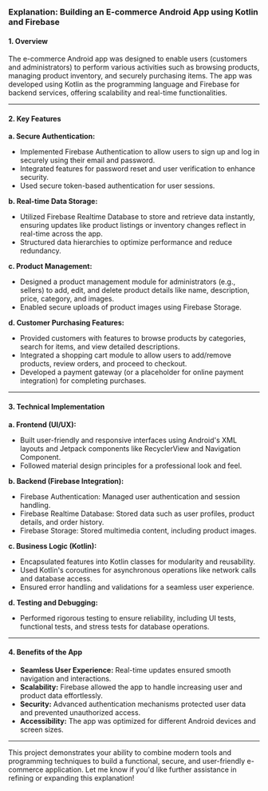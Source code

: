 ### Explanation: Building an E-commerce Android App using Kotlin and Firebase

#### **1. Overview**
The e-commerce Android app was designed to enable users (customers and administrators) to perform various activities such as browsing products, managing product inventory, and securely purchasing items. The app was developed using Kotlin as the programming language and Firebase for backend services, offering scalability and real-time functionalities.

---

#### **2. Key Features**

**a. Secure Authentication:**  
- Implemented Firebase Authentication to allow users to sign up and log in securely using their email and password.
- Integrated features for password reset and user verification to enhance security.
- Used secure token-based authentication for user sessions.

**b. Real-time Data Storage:**  
- Utilized Firebase Realtime Database to store and retrieve data instantly, ensuring updates like product listings or inventory changes reflect in real-time across the app.
- Structured data hierarchies to optimize performance and reduce redundancy.

**c. Product Management:**  
- Designed a product management module for administrators (e.g., sellers) to add, edit, and delete product details like name, description, price, category, and images.
- Enabled secure uploads of product images using Firebase Storage.

**d. Customer Purchasing Features:**  
- Provided customers with features to browse products by categories, search for items, and view detailed descriptions.
- Integrated a shopping cart module to allow users to add/remove products, review orders, and proceed to checkout.
- Developed a payment gateway (or a placeholder for online payment integration) for completing purchases.

---

#### **3. Technical Implementation**

**a. Frontend (UI/UX):**  
- Built user-friendly and responsive interfaces using Android's XML layouts and Jetpack components like RecyclerView and Navigation Component.
- Followed material design principles for a professional look and feel.

**b. Backend (Firebase Integration):**  
- Firebase Authentication: Managed user authentication and session handling.
- Firebase Realtime Database: Stored data such as user profiles, product details, and order history.
- Firebase Storage: Stored multimedia content, including product images.

**c. Business Logic (Kotlin):**  
- Encapsulated features into Kotlin classes for modularity and reusability.
- Used Kotlin's coroutines for asynchronous operations like network calls and database access.
- Ensured error handling and validations for a seamless user experience.

**d. Testing and Debugging:**  
- Performed rigorous testing to ensure reliability, including UI tests, functional tests, and stress tests for database operations.

---

#### **4. Benefits of the App**
- **Seamless User Experience:** Real-time updates ensured smooth navigation and interactions.  
- **Scalability:** Firebase allowed the app to handle increasing user and product data effortlessly.  
- **Security:** Advanced authentication mechanisms protected user data and prevented unauthorized access.  
- **Accessibility:** The app was optimized for different Android devices and screen sizes.  

---

This project demonstrates your ability to combine modern tools and programming techniques to build a functional, secure, and user-friendly e-commerce application. Let me know if you'd like further assistance in refining or expanding this explanation!
